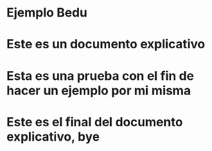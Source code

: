 # Ejemplo Bedu
# Este es un documento explicativo
# Esta es una prueba con el fin de hacer un ejemplo por mi misma
# Este es el final del documento explicativo, bye
